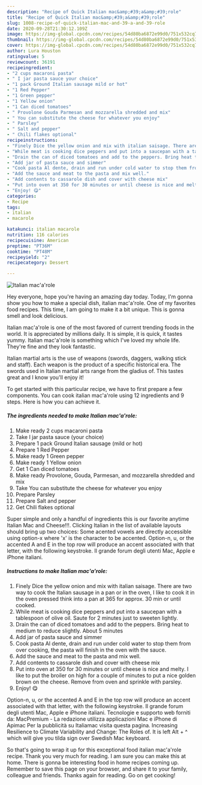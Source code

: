 ```yaml
---
description: "Recipe of Quick Italian mac&amp;#39;a&amp;#39;role"
title: "Recipe of Quick Italian mac&amp;#39;a&amp;#39;role"
slug: 1008-recipe-of-quick-italian-mac-and-39-a-and-39-role
date: 2020-09-28T21:30:12.109Z
image: https://img-global.cpcdn.com/recipes/54d80ba6872e99d0/751x532cq70/italian-macarole-recipe-main-photo.jpg
thumbnail: https://img-global.cpcdn.com/recipes/54d80ba6872e99d0/751x532cq70/italian-macarole-recipe-main-photo.jpg
cover: https://img-global.cpcdn.com/recipes/54d80ba6872e99d0/751x532cq70/italian-macarole-recipe-main-photo.jpg
author: Lura Houston
ratingvalue: 5
reviewcount: 36191
recipeingredient:
- "2 cups macaroni pasta"
- " I jar pasta sauce your choice"
- "1 pack Ground Italian sausage mild or hot"
- "1 Red Pepper"
- "1 Green pepper"
- "1 Yellow onion"
- "1 Can diced tomatoes"
- " Provolone Gouda Parmesan and mozzarella shredded and mix"
- " You can substitute the cheese for whatever you enjoy"
- " Parsley"
- " Salt and pepper"
- " Chili flakes optional"
recipeinstructions:
- "Finely Dice the yellow onion and mix with italian saisage. There are two way to cook the Italian sausage in a pan or in the oven, I like to cook it in the oven pressed think into a pan at 365 for approx. 30 min or until cooked."
- "While meat is cooking dice peppers and put into a saucepan with a tablespoon of olive oil. Saute for 2 minutes just to sweeten lightly."
- "Drain the can of diced tomatoes and add to the peppers. Bring heat to medium to reduce slightly. About 5 minutes"
- "Add jar of pasta sauce and simmer"
- "Cook pasta Al dente, drain and run under cold water to stop them from over cooking, the pasta will finish in the oven with the sauce."
- "Add the sauce and meat to the pasta and mix well."
- "Add contents to cassarole dish and cover with cheese mix"
- "Put into oven at 350 for 30 minutes or until cheese is nice and melty. I like to put the broiler on high for a couple of minutes to put a nice golden brown on the cheese. Remove from oven and sprinkle with parsley."
- "Enjoy! 😋"
categories:
- Recipe
tags:
- italian
- macarole

katakunci: italian macarole 
nutrition: 116 calories
recipecuisine: American
preptime: "PT36M"
cooktime: "PT48M"
recipeyield: "2"
recipecategory: Dessert

---
```



![Italian mac&#39;a&#39;role](https://img-global.cpcdn.com/recipes/54d80ba6872e99d0/751x532cq70/italian-macarole-recipe-main-photo.jpg)

Hey everyone, hope you're having an amazing day today. Today, I'm gonna show you how to make a special dish, italian mac&#39;a&#39;role. One of my favorites food recipes. This time, I am going to make it a bit unique. This is gonna smell and look delicious.

Italian mac&#39;a&#39;role is one of the most favored of current trending foods in the world. It is appreciated by millions daily. It is simple, it is quick, it tastes yummy. Italian mac&#39;a&#39;role is something which I've loved my whole life. They're fine and they look fantastic.

Italian martial arts is the use of weapons (swords, daggers, walking stick and staff). Each weapon is the product of a specific historical era. The swords used in Italian martial arts range from the gladius of. This tastes great and I know you&#39;ll enjoy it!


To get started with this particular recipe, we have to first prepare a few components. You can cook italian mac&#39;a&#39;role using 12 ingredients and 9 steps. Here is how you can achieve it.

<!--inarticleads1-->

##### The ingredients needed to make Italian mac&#39;a&#39;role:

1. Make ready 2 cups macaroni pasta
1. Take  I jar pasta sauce (your choice)
1. Prepare 1 pack Ground Italian sausage (mild or hot)
1. Prepare 1 Red Pepper
1. Make ready 1 Green pepper
1. Make ready 1 Yellow onion
1. Get 1 Can diced tomatoes
1. Make ready  Provolone, Gouda, Parmesan, and mozzarella shredded and mix
1. Take  You can substitute the cheese for whatever you enjoy
1. Prepare  Parsley
1. Prepare  Salt and pepper
1. Get  Chili flakes optional


Super simple and only a handful of ingredients this is our favorite anytime Italian Mac and Cheese!!!. Clicking Italian in the list of available layouts should bring up two choices: Some acented vowels are directly accessible using option-x where &#39;x&#39; is the character to be accented. Option-n, u, or the accented A and E in the top row will produce an accent associated with that letter, with the following keystroke. Il grande forum degli utenti Mac, Apple e iPhone italiani. 

<!--inarticleads2-->

##### Instructions to make Italian mac&#39;a&#39;role:

1. Finely Dice the yellow onion and mix with italian saisage. There are two way to cook the Italian sausage in a pan or in the oven, I like to cook it in the oven pressed think into a pan at 365 for approx. 30 min or until cooked.
1. While meat is cooking dice peppers and put into a saucepan with a tablespoon of olive oil. Saute for 2 minutes just to sweeten lightly.
1. Drain the can of diced tomatoes and add to the peppers. Bring heat to medium to reduce slightly. About 5 minutes
1. Add jar of pasta sauce and simmer
1. Cook pasta Al dente, drain and run under cold water to stop them from over cooking, the pasta will finish in the oven with the sauce.
1. Add the sauce and meat to the pasta and mix well.
1. Add contents to cassarole dish and cover with cheese mix
1. Put into oven at 350 for 30 minutes or until cheese is nice and melty. I like to put the broiler on high for a couple of minutes to put a nice golden brown on the cheese. Remove from oven and sprinkle with parsley.
1. Enjoy! 😋


Option-n, u, or the accented A and E in the top row will produce an accent associated with that letter, with the following keystroke. Il grande forum degli utenti Mac, Apple e iPhone italiani. Tecnologie e supporto web forniti da: MacPremium - La redazione utilizza applicazioni Mac e iPhone di Apimac Per la pubblicità su Italiamac visita questa pagina. Increasing Resilience to Climate Variability and Change: The Roles of. It is left Alt + ^ which will give you tilda sign over Swedish Mac keyboard. 

So that's going to wrap it up for this exceptional food italian mac&#39;a&#39;role recipe. Thank you very much for reading. I am sure you can make this at home. There is gonna be interesting food in home recipes coming up. Remember to save this page on your browser, and share it to your family, colleague and friends. Thanks again for reading. Go on get cooking!
